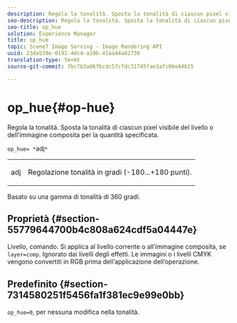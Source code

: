 ```yaml
---
description: Regola la tonalità. Sposta la tonalità di ciascun pixel visibile del livello o dell’immagine composita per la quantità specificata.
seo-description: Regola la tonalità. Sposta la tonalità di ciascun pixel visibile del livello o dell’immagine composita per la quantità specificata.
seo-title: op_hue
solution: Experience Manager
title: op_hue
topic: Scene7 Image Serving - Image Rendering API
uuid: 23da539e-0192-4dc4-a19b-41aa94a82730
translation-type: tm+mt
source-git-commit: 7bc7b3a86fbcdc57cfdc31745fae3afc06e44b15

---
```



# op_hue{#op-hue}

Regola la tonalità. Sposta la tonalità di ciascun pixel visibile del livello o dell’immagine composita per la quantità specificata.

`op_hue= *`adj`*`

<table id="simpletable_7DC7ABA384664BDDAA65B8DEEF7859A8"> 
 <tr class="strow"> 
  <td class="stentry"> <p><span class="varname"> adj</span> </p> </td> 
  <td class="stentry"> <p>Regolazione tonalità in gradi (-180...+180 punti). </p></td> 
 </tr> 
</table>

Basato su una gamma di tonalità di 360 gradi.

## Proprietà {#section-55779644700b4c808a624cdf5a04447e}

Livello, comando. Si applica al livello corrente o all’immagine composita, se `layer=comp`. Ignorato dai livelli degli effetti. Le immagini o i livelli CMYK vengono convertiti in RGB prima dell’applicazione dell’operazione.

## Predefinito {#section-7314580251f5456fa1f381ec9e99e0bb}

`op_hue=0`, per nessuna modifica nella tonalità.
